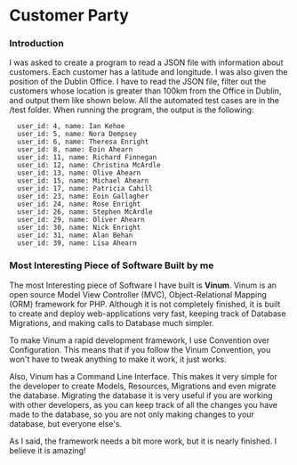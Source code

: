 # Customer Party

### Introduction
I was asked to create a program to read a JSON file with information about customers. Each customer has a latitude and longitude. I was also given the position of the Dublin Office. I have to read the JSON file, filter out the customers whose location is greater than 100km from the Office in Dublin, and output them like shown below. All the automated test cases are in the /test folder. When running the program, the output is the following:

``` text
  user_id: 4, name: Ian Kehoe
  user_id: 5, name: Nora Dempsey
  user_id: 6, name: Theresa Enright
  user_id: 8, name: Eoin Ahearn
  user_id: 11, name: Richard Finnegan
  user_id: 12, name: Christina McArdle
  user_id: 13, name: Olive Ahearn
  user_id: 15, name: Michael Ahearn
  user_id: 17, name: Patricia Cahill
  user_id: 23, name: Eoin Gallagher
  user_id: 24, name: Rose Enright
  user_id: 26, name: Stephen McArdle
  user_id: 29, name: Oliver Ahearn
  user_id: 30, name: Nick Enright
  user_id: 31, name: Alan Behan
  user_id: 39, name: Lisa Ahearn

```

### Most Interesting Piece of Software Built by me
The most Interesting piece of Software I have built is **Vinum**. Vinum is an open source Model View Controller (MVC), Object-Relational Mapping (ORM) framework for PHP. Although it is not completely finished, it is built to create and deploy web-applications very fast, keeping track of Database Migrations, and making calls to Database much simpler.

To make Vinum a rapid development framework, I use Convention over Configuration. This means that if you follow the Vinum Convention, you won't have to tweak anything to make it work, it just works.

Also, Vinum has a Command Line Interface. This makes it very simple for the developer to create Models, Resources, Migrations and even migrate the database. Migrating the database it is very useful if you are working with other developers, as you can keep track of all the changes you have made to the database, so you are not only making changes to your database, but everyone else's.

As I said, the framework needs a bit more work, but it is nearly finished. I believe it is amazing!
